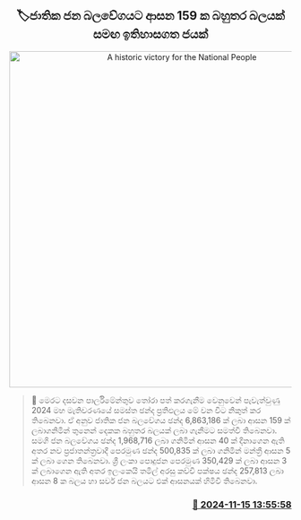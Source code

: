 <p align='center'><b><h2 align='center' title='A historic victory for the National People's Power with a majority of 159 seats'>🏷ජාතික ජන බලවේගයට ආසන 159 ක බහුතර බලයක් සමඟ ඉතිහාසගත ජයක්</h2></b></p>
<p align='center'><img src='https://helakuru.sgp1.cdn.digitaloceanspaces.com/esana/images/lib/parliment-election-result.jpg' width='600' alt='A historic victory for the National People's Power with a majority of 159 seats'></p>

>📝 මෙරට දසවන පාර්ලිමේන්තුව තෝරා පත් කරගැනීම වෙනුවෙන් පැවැත්වුණු 2024 මහ මැතිවරණයේ සමස්ත ඡන්ද ප්‍රතිඵලය මේ වන විට නිකුත් කර තිබෙනවා.
ඒ අනුව ජාතික ජන බලවේගය ඡන්ද 6,863,186 ක් ලබා ආසන 159 ක් ලබාගනිමින් තුනෙන් දෙකක බහුතර බලයක් ලබා ගැනීමට සමත්වී තිබෙනවා.
සමගි ජන බලවේගය ඡන්ද 1,968,716 ලබා ගනිමින් ආසන 40 ක් දිනාගෙන ඇති අතර නව ප්‍රජාතන්ත්‍රවාදී පෙරමුණ ඡන්ද 500,835 ක් ලබා ගනිමින් මන්ත්‍රී ආසන 5 ක් ලබා ගෙන තිබෙනවා.
ශ්‍රී ලංකා පොදුජන පෙරමුණ 350,429 ක් ලබා ආසන 3 ක් ලබාගෙන ඇති අතර ඉලංකෙයි තමිල් අරසු කච්චි පක්ෂය ඡන්ද 257,813 ලබා ආසන 8 ක බලය හා සර්ව ජන බලයට එක් ආසනයක් හිමිවී තිබෙනවා.


<h3 align='right'><a href='https://www.helakuru.lk/esana/p/105097/'>📅 2024-11-15 13:55:58</a></h3>
